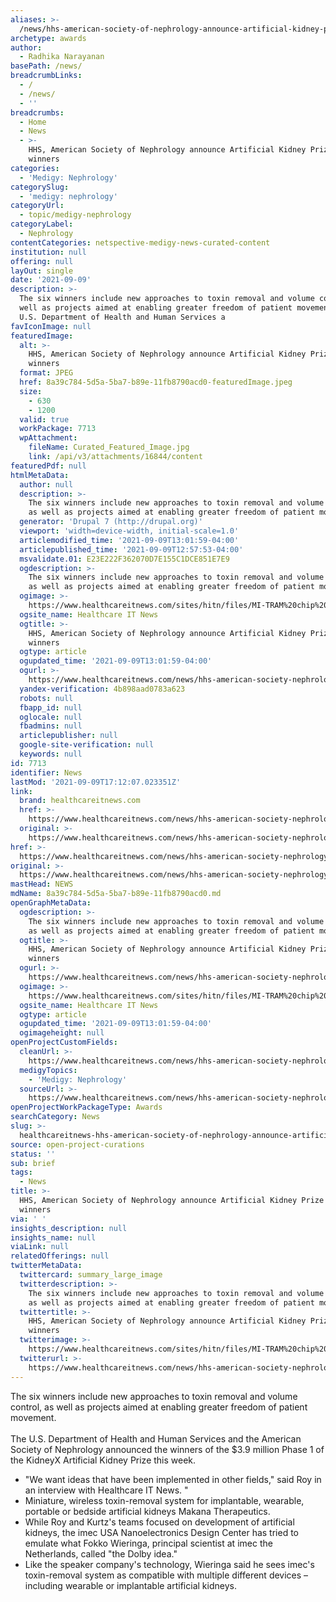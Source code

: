 ```yaml
---
aliases: >-
  /news/hhs-american-society-of-nephrology-announce-artificial-kidney-prize-phase-1-winners
archetype: awards
author:
  - Radhika Narayanan
basePath: /news/
breadcrumbLinks:
  - /
  - /news/
  - ''
breadcrumbs:
  - Home
  - News
  - >-
    HHS, American Society of Nephrology announce Artificial Kidney Prize Phase 1
    winners
categories:
  - 'Medigy: Nephrology'
categorySlug:
  - 'medigy: nephrology'
categoryUrl:
  - topic/medigy-nephrology
categoryLabel:
  - Nephrology
contentCategories: netspective-medigy-news-curated-content
institution: null
offering: null
layOut: single
date: '2021-09-09'
description: >-
  The six winners include new approaches to toxin removal and volume control, as
  well as projects aimed at enabling greater freedom of patient movement.The
  U.S. Department of Health and Human Services a
favIconImage: null
featuredImage:
  alt: >-
    HHS, American Society of Nephrology announce Artificial Kidney Prize Phase 1
    winners
  format: JPEG
  href: 8a39c784-5d5a-5ba7-b89e-11fb8790acd0-featuredImage.jpeg
  size:
    - 630
    - 1200
  valid: true
  workPackage: 7713
  wpAttachment:
    fileName: Curated_Featured_Image.jpg
    link: /api/v3/attachments/16844/content
featuredPdf: null
htmlMetaData:
  author: null
  description: >-
    The six winners include new approaches to toxin removal and volume control,
    as well as projects aimed at enabling greater freedom of patient movement.
  generator: 'Drupal 7 (http://drupal.org)'
  viewport: 'width=device-width, initial-scale=1.0'
  articlemodified_time: '2021-09-09T13:01:59-04:00'
  articlepublished_time: '2021-09-09T12:57:53-04:00'
  msvalidate.01: E23E222F362070D7E155C1DCE851E7E9
  ogdescription: >-
    The six winners include new approaches to toxin removal and volume control,
    as well as projects aimed at enabling greater freedom of patient movement.
  ogimage: >-
    https://www.healthcareitnews.com/sites/hitn/files/MI-TRAM%20chip%20in%20hand%20Dr%20Wieringa_1200.jpg
  ogsite_name: Healthcare IT News
  ogtitle: >-
    HHS, American Society of Nephrology announce Artificial Kidney Prize Phase 1
    winners
  ogtype: article
  ogupdated_time: '2021-09-09T13:01:59-04:00'
  ogurl: >-
    https://www.healthcareitnews.com/news/hhs-american-society-nephrology-announce-artificial-kidney-prize-phase-1-winners
  yandex-verification: 4b898aad0783a623
  robots: null
  fbapp_id: null
  oglocale: null
  fbadmins: null
  articlepublisher: null
  google-site-verification: null
  keywords: null
id: 7713
identifier: News
lastMod: '2021-09-09T17:12:07.023351Z'
link:
  brand: healthcareitnews.com
  href: >-
    https://www.healthcareitnews.com/news/hhs-american-society-nephrology-announce-artificial-kidney-prize-phase-1-winners
  original: >-
    https://www.healthcareitnews.com/news/hhs-american-society-nephrology-announce-artificial-kidney-prize-phase-1-winners
href: >-
  https://www.healthcareitnews.com/news/hhs-american-society-nephrology-announce-artificial-kidney-prize-phase-1-winners
original: >-
  https://www.healthcareitnews.com/news/hhs-american-society-nephrology-announce-artificial-kidney-prize-phase-1-winners
mastHead: NEWS
mdName: 8a39c784-5d5a-5ba7-b89e-11fb8790acd0.md
openGraphMetaData:
  ogdescription: >-
    The six winners include new approaches to toxin removal and volume control,
    as well as projects aimed at enabling greater freedom of patient movement.
  ogtitle: >-
    HHS, American Society of Nephrology announce Artificial Kidney Prize Phase 1
    winners
  ogurl: >-
    https://www.healthcareitnews.com/news/hhs-american-society-nephrology-announce-artificial-kidney-prize-phase-1-winners
  ogimage: >-
    https://www.healthcareitnews.com/sites/hitn/files/MI-TRAM%20chip%20in%20hand%20Dr%20Wieringa_1200.jpg
  ogsite_name: Healthcare IT News
  ogtype: article
  ogupdated_time: '2021-09-09T13:01:59-04:00'
  ogimageheight: null
openProjectCustomFields:
  cleanUrl: >-
    https://www.healthcareitnews.com/news/hhs-american-society-nephrology-announce-artificial-kidney-prize-phase-1-winners
  medigyTopics:
    - 'Medigy: Nephrology'
  sourceUrl: >-
    https://www.healthcareitnews.com/news/hhs-american-society-nephrology-announce-artificial-kidney-prize-phase-1-winners
openProjectWorkPackageType: Awards
searchCategory: News
slug: >-
  healthcareitnews-hhs-american-society-of-nephrology-announce-artificial-kidney-prize-phase-1-winners
source: open-project-curations
status: ''
sub: brief
tags:
  - News
title: >-
  HHS, American Society of Nephrology announce Artificial Kidney Prize Phase 1
  winners
via: ' '
insights_description: null
insights_name: null
viaLink: null
relatedOfferings: null
twitterMetaData:
  twittercard: summary_large_image
  twitterdescription: >-
    The six winners include new approaches to toxin removal and volume control,
    as well as projects aimed at enabling greater freedom of patient movement.
  twittertitle: >-
    HHS, American Society of Nephrology announce Artificial Kidney Prize Phase 1
    winners
  twitterimage: >-
    https://www.healthcareitnews.com/sites/hitn/files/MI-TRAM%20chip%20in%20hand%20Dr%20Wieringa_1200.jpg
  twitterurl: >-
    https://www.healthcareitnews.com/news/hhs-american-society-nephrology-announce-artificial-kidney-prize-phase-1-winners
---
```

<p>The six winners include new approaches to toxin removal and volume control, as well as projects aimed at enabling greater freedom of patient movement.<br><br>The U.S. Department of Health and Human Services and the American Society of Nephrology announced the winners of the $3.9 million Phase 1 of the KidneyX Artificial Kidney Prize this week.</p><ul><li>"We want ideas that have been implemented in other fields," said Roy in an interview with Healthcare IT News. "</li><li>Miniature, wireless toxin-removal system for implantable, wearable, portable or bedside artificial kidneys Makana Therapeutics.</li><li>While Roy and Kurtz's teams focused on development of artificial kidneys, the imec USA Nanoelectronics Design Center has tried to emulate what Fokko Wieringa, principal scientist at imec the Netherlands, called "the Dolby idea."</li><li>Like the speaker company's technology, Wieringa said he sees imec's toxin-removal system as compatible with multiple different devices – including wearable or implantable artificial kidneys.</li></ul>